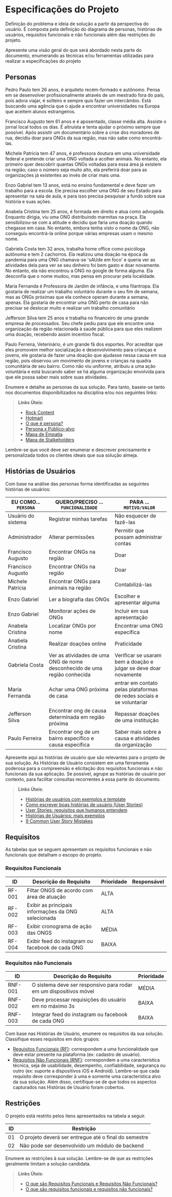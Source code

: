 # Especificações do Projeto

Definição do problema e ideia de solução a partir da perspectiva do usuário. É composta pela definição do  diagrama de personas, histórias de usuários, requisitos funcionais e não funcionais além das restrições do projeto.

Apresente uma visão geral do que será abordado nesta parte do documento, enumerando as técnicas e/ou ferramentas utilizadas para realizar a especificações do projeto

## Personas

Pedro Paulo tem 26 anos, é arquiteto recém-formado e autônomo. Pensa em se desenvolver profissionalmente através de um mestrado fora do país, pois adora viajar, é solteiro e sempre quis fazer um intercâmbio. Está buscando uma agência que o ajude a encontrar universidades na Europa que aceitem alunos estrangeiros.

Francisco Augusto tem 61 anos e é aposentado, classe média alta. Assiste o jornal local todos os dias. É altruísta e tenta ajudar o próximo sempre que possível. Após assistir um documentário sobre a crise dos moradores de rua, decidiu doar para ONGs da sua região, mas não sabe como encontrá-las.

Michele Patrícia tem 47 anos, é professora doutura em uma universidade federal e pretende criar uma ONG voltada a acolher animais. No entanto, ela primeiro quer descobrir quantas ONGs voltadas para essa área já existem na região; caso o número seja muito alto, ela preferirá doar para as organizações já existentes ao invés de criar mais uma.

Enzo Gabriel tem 13 anos, está no ensino fundamental e deve fazer um trabalho para a escola. Ele precisa escolher uma ONG de seu Estado para apresentar na sala de aula, e para isso precisa pesquisar a fundo sobre sua história e suas ações.

Anabela Cristina tem 25 anos, é formada em direito e atua como advogada. Enquanto dirigia, viu uma ONG distribuindo marmitas na praça. Ela sensibilizou-se com a atitude e decidiu que faria uma doação quando chegasse em casa. No entanto, embora tenha visto o nome da ONG, não conseguiu encontrá-la online porque várias empresas usam o mesmo nome.

Gabriela Costa tem 32 anos, trabalha home office como psicóloga autônoma e tem 2 cachorros. Ela realizou uma doação na época da pandemia para uma ONG chamava-se 'sAUde em foco' e queria ver as atividades dela para ver se seu dinheiro foi bem gasto e doar novamente. No entanto, ela não encontrou a ONG no google de forma alguma. Ela desconfia que o nome mudou, mas pensa em procurar pela localidade.

Maria Fernanda é Professora de Jardim de infância, e uma filantropa. Ela gostaria de realizar um trabalho voluntário durante o seu fim de semana, mas as ONGs próximas que ela conhece operam durante a semana, apenas. Ela gostaria de encontrar uma ONG perto de casa para não precisar se deslocar muito e realizar um trabalho comunitário

Jefferson Silva tem 25 anos e trabalha no financeiro de uma grande empresa de processados. Seu chefe pediu para que ele encontre uma organização da região relacionada à saúde pública para que eles realizem uma doação, recebendo assim incentivo fiscal.

Paulo Ferreira, Veterinário, é um grande fã dos esportes. Por acreditar que eles promovem melhor socialização e desenvolvimento para crianças e jovens, ele gostaria de fazer uma doação que ajudasse nessa causa em sua região, pois observou um movimento de jovens e crianças na quadra comunitária de seu bairro. Como não viu uniforme, atribuiu a uma ação voluntária e está buscando saber se há alguma organização envolvida para que ele possa saber mais sobre suas atividades.



Enumere e detalhe as personas da sua solução. Para tanto, baseie-se tanto nos documentos disponibilizados na disciplina e/ou nos seguintes links:

> **Links Úteis**:
> - [Rock Content](https://rockcontent.com/blog/personas/)
> - [Hotmart](https://blog.hotmart.com/pt-br/como-criar-persona-negocio/)
> - [O que é persona?](https://resultadosdigitais.com.br/blog/persona-o-que-e/)
> - [Persona x Público-alvo](https://flammo.com.br/blog/persona-e-publico-alvo-qual-a-diferenca/)
> - [Mapa de Empatia](https://resultadosdigitais.com.br/blog/mapa-da-empatia/)
> - [Mapa de Stalkeholders](https://www.racecomunicacao.com.br/blog/como-fazer-o-mapeamento-de-stakeholders/)
>
Lembre-se que você deve ser enumerar e descrever precisamente e personalizada todos os clientes ideais que sua solução almeja.

## Histórias de Usuários

Com base na análise das personas forma identificadas as seguintes histórias de usuários:

|EU COMO... `PERSONA`| QUERO/PRECISO ... `FUNCIONALIDADE` |PARA ... `MOTIVO/VALOR`                 |
|--------------------|------------------------------------|----------------------------------------|
|Usuário do sistema  | Registrar minhas tarefas           | Não esquecer de fazê-las               |
|Administrador       | Alterar permissões                 | Permitir que possam administrar contas |
|Francisco Augusto   | Encontrar ONGs na região           | Doar                                   |
|Francisco Augusto   | Encontrar ONGs na região           | Doar                                   |
|Michele Patricia    | Encontrar ONGs para animais na região | Contabilizá-las                     |
|Enzo Gabriel        | Ler a biografia das ONGs           | Escolher e apresentar alguma           |
|Enzo Gabriel        | Monitorar ações de ONGs            | Incluir em sua apresentação            |
|Anabela Cristina    | Localizar ONGs por nome            | Encontrar uma ONG específica           |
|Anabela Cristina    | Realizar doações online            | Praticidade                            |
|Gabriela Costa |Ver as atividades de uma ONG de nome desconhecido de uma região conhecida | Verificar se usaram bem a doação e julgar se deve doar novamente|
|Maria Fernanda| Achar uma ONG próxima de casa| entrar em contato pelas plataformas de redes sociais e se voluntariar|
|Jefferson Silva| Encontrar ong de causa determinada em região próxima| Repassar doações de uma instituição |
|Paulo Ferreira| Encontrar ong de um bairro específico e causa específica| Saber mais sobre a causa e atividades da organização |




Apresente aqui as histórias de usuário que são relevantes para o projeto de sua solução. As Histórias de Usuário consistem em uma ferramenta poderosa para a compreensão e elicitação dos requisitos funcionais e não funcionais da sua aplicação. Se possível, agrupe as histórias de usuário por contexto, para facilitar consultas recorrentes à essa parte do documento.

> **Links Úteis**:
> - [Histórias de usuários com exemplos e template](https://www.atlassian.com/br/agile/project-management/user-stories)
> - [Como escrever boas histórias de usuário (User Stories)](https://medium.com/vertice/como-escrever-boas-users-stories-hist%C3%B3rias-de-usu%C3%A1rios-b29c75043fac)
> - [User Stories: requisitos que humanos entendem](https://www.luiztools.com.br/post/user-stories-descricao-de-requisitos-que-humanos-entendem/)
> - [Histórias de Usuários: mais exemplos](https://www.reqview.com/doc/user-stories-example.html)
> - [9 Common User Story Mistakes](https://airfocus.com/blog/user-story-mistakes/)

## Requisitos

As tabelas que se seguem apresentam os requisitos funcionais e não funcionais que detalham o escopo do projeto.

### Requisitos Funcionais

| ID     | Descrição do Requisito                                  | Prioridade | Responsável |
| ------ | ------------------------------------------------------- | ---------- | ----------- |
| RF-001 | Filtar ONGS de acordo com área de atuação               | ALTA       |             |
| RF-002 | Exibir as principais informações da ONG selecionada     | ALTA       |             |
| RF-003 | Exibir cronograma de ação das ONGS                      | MÉDIA      |             |
| RF-004 | Exibir feed do instagram ou facebook de cada ONG        | BAIXA      |             |


### Requisitos não Funcionais

| ID     | Descrição do Requisito                                               | Prioridade |
| ------ | -------------------------------------------------------------------- | ---------- |
|RNF-001 | O sistema deve ser responsivo para rodar em um dispositivos móvel    | MÉDIA      | 
|RNF-002 | Deve processar requisições do usuário em no máximo 3s                | BAIXA      | 
|RNF-003 | Integrar feed do instagram ou facebook de cada ONG                   | BAIXA      |

Com base nas Histórias de Usuário, enumere os requisitos da sua solução. Classifique esses requisitos em dois grupos:

- [Requisitos Funcionais
 (RF)](https://pt.wikipedia.org/wiki/Requisito_funcional):
 correspondem a uma funcionalidade que deve estar presente na
  plataforma (ex: cadastro de usuário).
- [Requisitos Não Funcionais
  (RNF)](https://pt.wikipedia.org/wiki/Requisito_n%C3%A3o_funcional):
  correspondem a uma característica técnica, seja de usabilidade,
  desempenho, confiabilidade, segurança ou outro (ex: suporte a
  dispositivos iOS e Android).
Lembre-se que cada requisito deve corresponder à uma e somente uma
característica alvo da sua solução. Além disso, certifique-se de que
todos os aspectos capturados nas Histórias de Usuário foram cobertos.

## Restrições

O projeto está restrito pelos itens apresentados na tabela a seguir.

|ID| Restrição                                             |
|--|-------------------------------------------------------|
|01| O projeto deverá ser entregue até o final do semestre |
|02| Não pode ser desenvolvido um módulo de backend        |


Enumere as restrições à sua solução. Lembre-se de que as restrições geralmente limitam a solução candidata.

> **Links Úteis**:
> - [O que são Requisitos Funcionais e Requisitos Não Funcionais?](https://codificar.com.br/requisitos-funcionais-nao-funcionais/)
> - [O que são requisitos funcionais e requisitos não funcionais?](https://analisederequisitos.com.br/requisitos-funcionais-e-requisitos-nao-funcionais-o-que-sao/)
